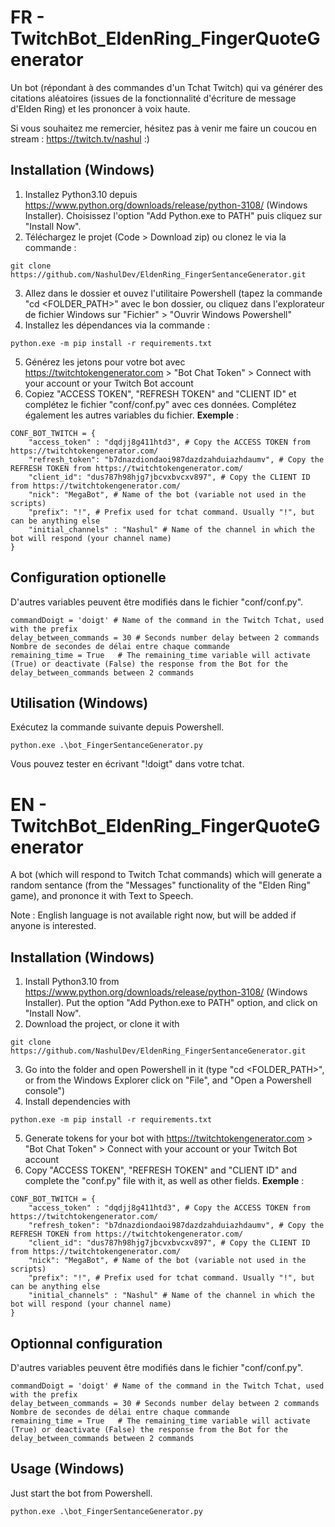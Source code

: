 # FR - TwitchBot_EldenRing_FingerQuoteGenerator

Un bot (répondant à des commandes d'un Tchat Twitch) qui va générer des citations aléatoires (issues de la fonctionnalité d'écriture de message d'Elden Ring) et les prononcer à voix haute.

Si vous souhaitez me remercier, hésitez pas à venir me faire un coucou en stream : https://twitch.tv/nashul :)

## Installation (Windows)

1. Installez Python3.10 depuis https://www.python.org/downloads/release/python-3108/ (Windows Installer). Choisissez l'option "Add Python.exe to PATH" puis cliquez sur "Install Now".
2. Téléchargez le projet (Code > Download zip) ou clonez le via la commande :  
```
git clone https://github.com/NashulDev/EldenRing_FingerSentanceGenerator.git
```
3. Allez dans le dossier et ouvez l'utilitaire Powershell (tapez la commande "cd <FOLDER_PATH>" avec le bon dossier, ou cliquez dans l'explorateur de fichier Windows sur "Fichier" > "Ouvrir Windows Powershell"
4. Installez les dépendances via la commande :
```
python.exe -m pip install -r requirements.txt
```
5. Générez les jetons pour votre bot avec https://twitchtokengenerator.com > "Bot Chat Token" > Connect with your account or your Twitch Bot account
6. Copiez  "ACCESS TOKEN", "REFRESH TOKEN" and "CLIENT ID" et complétez le fichier "conf/conf.py" avec ces données. Complétez également les autres variables du fichier. 
**Exemple** :
```
CONF_BOT_TWITCH = {
	"access_token" : "dqdjj8g411htd3", # Copy the ACCESS TOKEN from https://twitchtokengenerator.com/
	"refresh_token": "b7dnazdiondaoi987dazdzahduiazhdaumv", # Copy the REFRESH TOKEN from https://twitchtokengenerator.com/
	"client_id": "dus787h98hjg7jbcvxbvcxv897", # Copy the CLIENT ID from https://twitchtokengenerator.com/
	"nick": "MegaBot", # Name of the bot (variable not used in the scripts)
	"prefix": "!", # Prefix used for tchat command. Usually "!", but can be anything else
	"initial_channels" : "Nashul" # Name of the channel in which the bot will respond (your channel name)
}
``` 

## Configuration optionelle

D'autres variables peuvent être modifiés dans le fichier "conf/conf.py".
```
commandDoigt = 'doigt' # Name of the command in the Twitch Tchat, used with the prefix
delay_between_commands = 30	# Seconds number delay between 2 commands Nombre de secondes de délai entre chaque commande
remaining_time = True 	# The remaining_time variable will activate (True) or deactivate (False) the response from the Bot for the delay_between_commands between 2 commands
```

## Utilisation (Windows)

Exécutez la commande suivante depuis Powershell. 
```
python.exe .\bot_FingerSentanceGenerator.py
```
Vous pouvez tester en écrivant "!doigt" dans votre tchat.

# EN - TwitchBot_EldenRing_FingerQuoteGenerator

A bot (which will respond to Twitch Tchat commands) which will generate a random sentance (from the "Messages" functionality of the "Elden Ring" game), and prononce it with Text to Speech.

Note : English language is not available right now, but will be added if anyone is interested.

## Installation (Windows)

1. Install Python3.10 from https://www.python.org/downloads/release/python-3108/ (Windows Installer). Put the option "Add Python.exe to PATH" option, and click on "Install Now".
2. Download the project, or clone it with 
```
git clone https://github.com/NashulDev/EldenRing_FingerSentanceGenerator.git
```
3. Go into the folder and open Powershell in it (type "cd <FOLDER_PATH>", or from the Windows Explorer click on "File", and "Open a Powershell console")
4. Install dependencies with
```
python.exe -m pip install -r requirements.txt
```
5. Generate tokens for your bot with https://twitchtokengenerator.com > "Bot Chat Token" > Connect with your account or your Twitch Bot account
6. Copy "ACCESS TOKEN", "REFRESH TOKEN" and "CLIENT ID" and complete the "conf.py" file with it, as well as other fields. **Exemple** :
```
CONF_BOT_TWITCH = {
	"access_token" : "dqdjj8g411htd3", # Copy the ACCESS TOKEN from https://twitchtokengenerator.com/
	"refresh_token": "b7dnazdiondaoi987dazdzahduiazhdaumv", # Copy the REFRESH TOKEN from https://twitchtokengenerator.com/
	"client_id": "dus787h98hjg7jbcvxbvcxv897", # Copy the CLIENT ID from https://twitchtokengenerator.com/
	"nick": "MegaBot", # Name of the bot (variable not used in the scripts)
	"prefix": "!", # Prefix used for tchat command. Usually "!", but can be anything else
	"initial_channels" : "Nashul" # Name of the channel in which the bot will respond (your channel name)
}
``` 

## Optionnal configuration

D'autres variables peuvent être modifiés dans le fichier "conf/conf.py".
```
commandDoigt = 'doigt' # Name of the command in the Twitch Tchat, used with the prefix
delay_between_commands = 30	# Seconds number delay between 2 commands Nombre de secondes de délai entre chaque commande
remaining_time = True 	# The remaining_time variable will activate (True) or deactivate (False) the response from the Bot for the delay_between_commands between 2 commands
```

## Usage (Windows)

Just start the bot from Powershell.
```
python.exe .\bot_FingerSentanceGenerator.py
```
